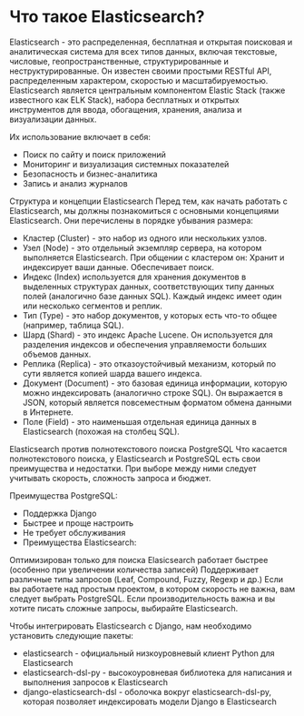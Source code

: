 # Что такое Elasticsearch?
Elasticsearch - это распределенная, бесплатная и открытая поисковая и аналитическая система для всех типов данных, включая текстовые, числовые, геопространственные, структурированные и неструктурированные. Он известен своими простыми RESTful API, распределенным характером, скоростью и масштабируемостью. Elasticsearch является центральным компонентом Elastic Stack (также известного как ELK Stack), набора бесплатных и открытых инструментов для ввода, обогащения, хранения, анализа и визуализации данных.

Их использование включает в себя:

- Поиск по сайту и поиск приложений
- Мониторинг и визуализация системных показателей
- Безопасность и бизнес-аналитика
- Запись и анализ журналов

Структура и концепции Elasticsearch
Перед тем, как начать работать с Elasticsearch, мы должны познакомиться с основными концепциями Elasticsearch. Они перечислены в порядке убывания размера:

- Кластер (Cluster) - это набор из одного или нескольких узлов.
- Узел (Node) - это отдельный экземпляр сервера, на котором выполняется Elasticsearch. При общении с кластером он:
Хранит и индексирует ваши данные.
Обеспечивает поиск.
- Индекс (Index) используется для хранения документов в выделенных структурах данных, соответствующих типу данных полей (аналогично базе данных SQL). Каждый индекс имеет один или несколько сегментов и реплик.
- Тип (Type) - это набор документов, у которых есть что-то общее (например, таблица SQL).
- Шард (Shard) - это индекс Apache Lucene. Он используется для разделения индексов и обеспечения управляемости больших объемов данных.
- Реплика (Replica) - это отказоустойчивый механизм, который по сути является копией шарда вашего индекса.
- Документ (Document) - это базовая единица информации, которую можно индексировать (аналогично строке SQL). Он выражается в JSON, который является повсеместным форматом обмена данными в Интернете.
- Поле (Field) - это наименьшая отдельная единица данных в Elasticsearch (похожая на столбец SQL).


Elasticsearch против полнотекстового поиска PostgreSQL
Что касается полнотекстового поиска, у Elasticsearch и PostgreSQL есть свои преимущества и недостатки. При выборе между ними следует учитывать скорость, сложность запроса и бюджет.

Преимущества PostgreSQL:

- Поддержка Django
- Быстрее и проще настроить
- Не требует обслуживания
- Преимущества Elasticsearch:

Оптимизирован только для поиска
Elasicsearch работает быстрее (особенно при увеличении количества записей)
Поддерживает различные типы запросов (Leaf, Compound, Fuzzy, Regexp и др.)
Если вы работаете над простым проектом, в котором скорость не важна, вам следует выбрать PostgreSQL. Если производительность важна и вы хотите писать сложные запросы, выбирайте Elasticsearch.


Чтобы интегрировать Elasticsearch с Django, нам необходимо установить следующие пакеты:

- elasticsearch - официальный низкоуровневый клиент Python для Elasticsearch
- elasticsearch-dsl-py - высокоуровневая библиотека для написания и выполнения запросов к Elasticsearch
- django-elasticsearch-dsl - оболочка вокруг elasticsearch-dsl-py, которая позволяет индексировать модели Django в Elasticsearch